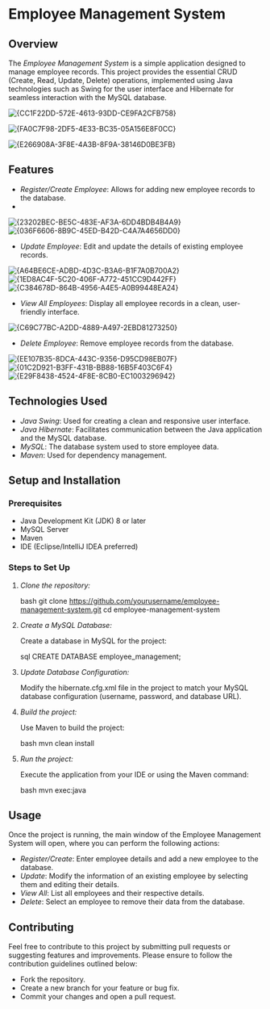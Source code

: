 # Employee Management System

## Overview

The *Employee Management System* is a simple application designed to manage employee records. This project provides the essential CRUD (Create, Read, Update, Delete) operations, implemented using Java technologies such as Swing for the user interface and Hibernate for seamless interaction with the MySQL database.

![{CC1F22DD-572E-4613-93DD-CE9FA2CFB758}](https://github.com/user-attachments/assets/eacc4f8b-6584-4b2b-ac9b-a633fd16367a)

![{FA0C7F98-2DF5-4E33-BC35-05A156E8F0CC}](https://github.com/user-attachments/assets/c69a072b-3a6e-4bca-8c20-17bc0fac3a50)

![{E266908A-3F8E-4A3B-8F9A-38146D0BE3FB}](https://github.com/user-attachments/assets/3ed03ae4-2b33-4ee7-83e3-b23dfe8458e7)

## Features

- *Register/Create Employee*: Allows for adding new employee records to the database.
- 
![{23202BEC-BE5C-483E-AF3A-6DD4BDB4B4A9}](https://github.com/user-attachments/assets/7d03beb6-826e-4d65-9a72-fec6cc95ca0d)
![{036F6606-8B9C-45ED-B42D-C4A7A4656DD0}](https://github.com/user-attachments/assets/a0843048-636e-4286-9ce7-af3ec2d55bd4)

- *Update Employee*: Edit and update the details of existing employee records.
  
![{A64BE6CE-ADBD-4D3C-B3A6-B1F7A0B700A2}](https://github.com/user-attachments/assets/8ebee1cd-d099-46fe-a6dc-175be3877f73)
![{1ED8AC4F-5C20-406F-A772-451CC9D442FF}](https://github.com/user-attachments/assets/146f255c-58e9-49de-82fb-c0157773e73b)
![{C384678D-864B-4956-A4E5-A0B99448EA24}](https://github.com/user-attachments/assets/1edf3f5e-4ef9-4f04-8b76-d56021edae66)
  
- *View All Employees*: Display all employee records in a clean, user-friendly interface.
  
![{C69C77BC-A2DD-4889-A497-2EBD81273250}](https://github.com/user-attachments/assets/4851b0c2-7637-478a-b4fb-023de742d5fb)

- *Delete Employee*: Remove employee records from the database.
  
![{EE107B35-8DCA-443C-9356-D95CD98EB07F}](https://github.com/user-attachments/assets/f4ca1ca4-46d8-4f24-b540-eb282c64670f)
![{01C2D921-B3FF-431B-BB88-16B5F403C6F4}](https://github.com/user-attachments/assets/719bb3de-cd66-41ef-8944-14203a1b8249)
![{E29F8438-4524-4F8E-8CB0-EC1003296942}](https://github.com/user-attachments/assets/d25cf18c-f0e8-483a-a7e2-914e626fec4e)

## Technologies Used

- *Java Swing*: Used for creating a clean and responsive user interface.
- *Java Hibernate*: Facilitates communication between the Java application and the MySQL database.
- *MySQL*: The database system used to store employee data.
- *Maven*: Used for dependency management.

## Setup and Installation

### Prerequisites

- Java Development Kit (JDK) 8 or later
- MySQL Server
- Maven
- IDE (Eclipse/IntelliJ IDEA preferred)

### Steps to Set Up

1. *Clone the repository:*

   bash
   git clone https://github.com/yourusername/employee-management-system.git
   cd employee-management-system
   

2. *Create a MySQL Database:*

   Create a database in MySQL for the project:

   sql
   CREATE DATABASE employee_management;
   

3. *Update Database Configuration:*

   Modify the hibernate.cfg.xml file in the project to match your MySQL database configuration (username, password, and database URL).

4. *Build the project:*

   Use Maven to build the project:

   bash
   mvn clean install
   

5. *Run the project:*

   Execute the application from your IDE or using the Maven command:

   bash
   mvn exec:java
   

## Usage

Once the project is running, the main window of the Employee Management System will open, where you can perform the following actions:

- *Register/Create*: Enter employee details and add a new employee to the database.
- *Update*: Modify the information of an existing employee by selecting them and editing their details.
- *View All*: List all employees and their respective details.
- *Delete*: Select an employee to remove their data from the database.

## Contributing

Feel free to contribute to this project by submitting pull requests or suggesting features and improvements. Please ensure to follow the contribution guidelines outlined below:

- Fork the repository.
- Create a new branch for your feature or bug fix.
- Commit your changes and open a pull request.  
